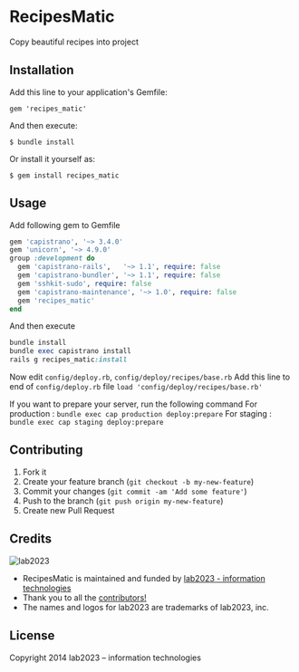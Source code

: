 # RecipesMatic

Copy beautiful recipes into project

## Installation

Add this line to your application's Gemfile:

    gem 'recipes_matic'

And then execute:

    $ bundle install

Or install it yourself as:

    $ gem install recipes_matic

## Usage

Add following gem to Gemfile

```ruby
gem 'capistrano', '~> 3.4.0'
gem 'unicorn', '~> 4.9.0'
group :development do
  gem 'capistrano-rails',   '~> 1.1', require: false
  gem 'capistrano-bundler', '~> 1.1', require: false
  gem 'sshkit-sudo', require: false
  gem 'capistrano-maintenance', '~> 1.0', require: false
  gem 'recipes_matic'
end
```

And then execute

```ruby
bundle install
bundle exec capistrano install
rails g recipes_matic:install
```

Now edit `config/deploy.rb`, `config/deploy/recipes/base.rb`
Add this line to end of `config/deploy.rb` file
`load 'config/deploy/recipes/base.rb'`


If you want to prepare your server, run the following command
For production :
`bundle exec cap production deploy:prepare`
For staging :
`bundle exec cap staging deploy:prepare`

## Contributing

1. Fork it
2. Create your feature branch (`git checkout -b my-new-feature`)
3. Commit your changes (`git commit -am 'Add some feature'`)
4. Push to the branch (`git push origin my-new-feature`)
5. Create new Pull Request

## Credits

![lab2023](http://lab2023.com/assets/images/named-logo.png)

- RecipesMatic is maintained and funded by [lab2023 - information technologies](http://lab2023.com/)
- Thank you to all the [contributors!](../../graphs/contributors)
- The names and logos for lab2023 are trademarks of lab2023, inc.

## License

Copyright 2014 lab2023 – information technologies
